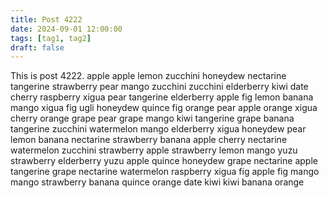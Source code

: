 ```yaml
---
title: Post 4222
date: 2024-09-01 12:00:00
tags: [tag1, tag2]
draft: false
---
```

This is post 4222.
apple
apple
lemon
zucchini
honeydew
nectarine
tangerine
strawberry
pear
mango
zucchini
zucchini
elderberry
kiwi
date
cherry
raspberry
xigua
pear
tangerine
elderberry
apple
fig
lemon
banana
mango
xigua
fig
ugli
honeydew
quince
fig
orange
pear
apple
orange
xigua
cherry
orange
grape
pear
grape
mango
kiwi
tangerine
grape
banana
tangerine
zucchini
watermelon
mango
elderberry
xigua
honeydew
pear
lemon
banana
nectarine
strawberry
banana
apple
cherry
nectarine
watermelon
zucchini
strawberry
apple
strawberry
lemon
mango
yuzu
strawberry
elderberry
yuzu
apple
quince
honeydew
grape
nectarine
apple
tangerine
grape
nectarine
watermelon
raspberry
xigua
fig
apple
fig
mango
mango
strawberry
banana
quince
orange
date
kiwi
kiwi
banana
orange
